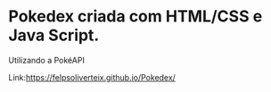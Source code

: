 # Pokedex criada com HTML/CSS e Java Script.
Utilizando a PokéAPI

Link:https://felpsoliverteix.github.io/Pokedex/

